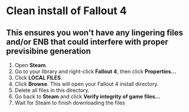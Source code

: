 # Clean install of Fallout 4

## This ensures you won't have any lingering files and/or ENB that could interfere with proper previsibine generation

<ol>
<li>Open <b>Steam</b>.</li>
<li>Go to your library and right-click <b>Fallout 4</b>, then click <b>Properties...</b></li>
<li>Click <b>LOCAL FILES</b>.</li>
<li>Click <b>Browse</b>. This will open your Fallout 4 install directory.</li>
<li>Delete all files in this directory.</li>
<li>Go back to <b>Steam</b> and click <b>Verify integrity of game files...</b></li>
<li>Wait for Steam to finish downloading the files</li>
</ol>
